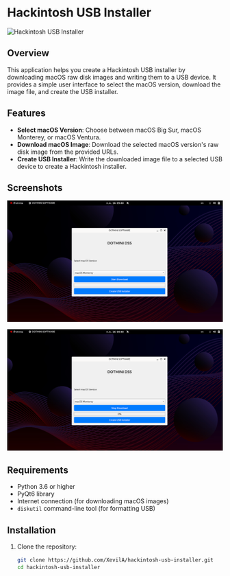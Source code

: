 # Hackintosh USB Installer

![Hackintosh USB Installer](https://www.apple.com/newsroom/images/product/os/macos/standard/Apple_macOS-Monterey_Safari-Tab-Groups_10252021_big.jpg.medium.jpg)

## Overview

This application helps you create a Hackintosh USB installer by downloading macOS raw disk images and writing them to a USB device. It provides a simple user interface to select the macOS version, download the image file, and create the USB installer.

## Features

- **Select macOS Version**: Choose between macOS Big Sur, macOS Monterey, or macOS Ventura.
- **Download macOS Image**: Download the selected macOS version's raw disk image from the provided URLs.
- **Create USB Installer**: Write the downloaded image file to a selected USB device to create a Hackintosh installer.

## Screenshots

![Select macOS Version](hackintosh2.png)

![Download Progress](hackintosh3.png)

## Requirements

- Python 3.6 or higher
- PyQt6 library
- Internet connection (for downloading macOS images)
- `diskutil` command-line tool (for formatting USB)

## Installation

1. Clone the repository:
   ```bash
   git clone https://github.com/XevilA/hackintosh-usb-installer.git
   cd hackintosh-usb-installer
